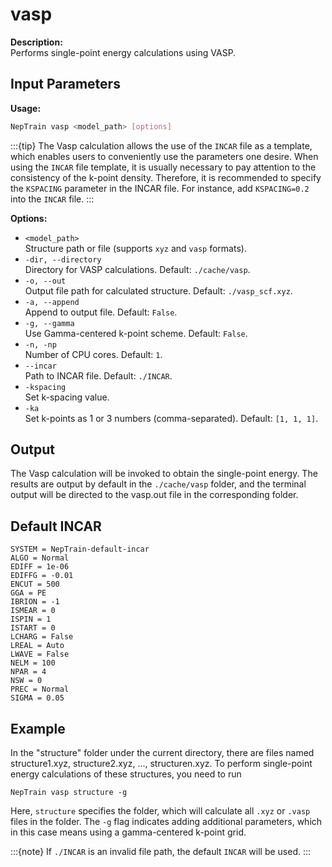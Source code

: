 # vasp
**Description:**  
Performs single-point energy calculations using VASP.
## Input Parameters
**Usage:**  
```bash
NepTrain vasp <model_path> [options]
```
:::{tip}
The Vasp calculation allows the use of the `INCAR` file as a template, which enables users to conveniently use the parameters one desire. When using the `INCAR` file template, it is usually necessary to pay attention to the consistency of the k-point density. Therefore, it is recommended to specify the `KSPACING` parameter in the INCAR file. For instance, add `KSPACING=0.2` into the `INCAR` file.
::: 

**Options:**  
- `<model_path>`  
  Structure path or file (supports `xyz` and `vasp` formats).
- `-dir, --directory`  
  Directory for VASP calculations. Default: `./cache/vasp`.
- `-o, --out`  
  Output file path for calculated structure. Default: `./vasp_scf.xyz`.
- `-a, --append`  
  Append to output file. Default: `False`.
- `-g, --gamma`  
  Use Gamma-centered k-point scheme. Default: `False`.
- `-n, -np`  
  Number of CPU cores. Default: `1`.
- `--incar`  
  Path to INCAR file. Default: `./INCAR`.
- `-kspacing`  
  Set k-spacing value.
- `-ka`  
  Set k-points as 1 or 3 numbers (comma-separated). Default: `[1, 1, 1]`.

## Output
The Vasp calculation will be invoked to obtain the single-point energy. The results are output by default in the `./cache/vasp` folder, and the terminal output will be directed to the vasp.out file in the corresponding folder.

## Default INCAR
```text
SYSTEM = NepTrain-default-incar
ALGO = Normal
EDIFF = 1e-06
EDIFFG = -0.01
ENCUT = 500
GGA = PE
IBRION = -1
ISMEAR = 0
ISPIN = 1
ISTART = 0
LCHARG = False
LREAL = Auto
LWAVE = False
NELM = 100
NPAR = 4
NSW = 0
PREC = Normal
SIGMA = 0.05
```

## Example
In the "structure" folder under the current directory, there are files named structure1.xyz, structure2.xyz, ..., structuren.xyz. To perform single-point energy calculations of these structures, you need to run
```shell
NepTrain vasp structure -g
```
Here, `structure` specifies the folder, which will calculate all  `.xyz` or `.vasp` files in the folder. The `-g` flag indicates adding additional parameters, which in this case means using a gamma-centered k-point grid.

:::{note}
If `./INCAR` is an invalid file path, the default `INCAR` will be used.
:::
